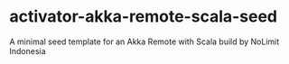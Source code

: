 activator-akka-remote-scala-seed
=========================

A minimal seed template for an Akka Remote with Scala build 
by NoLimit Indonesia